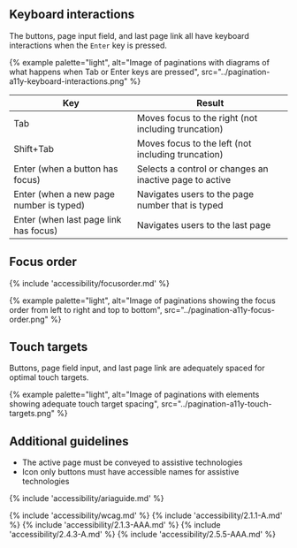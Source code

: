 
## Keyboard interactions
The buttons, page input field, and last page link all have keyboard interactions when the `Enter` key is pressed.

{% example palette="light",
           alt="Image of paginations with diagrams of what happens when Tab or Enter keys are pressed",
           src="../pagination-a11y-keyboard-interactions.png" %} 

| Key                                     | Result                                                  |
| --------------------------------------- | ------------------------------------------------------- |
| Tab                                     | Moves focus to the right (not including truncation)     |
| Shift+Tab                               | Moves focus to the left (not including truncation)      |
| Enter (when a button has focus)         | Selects a control or changes an inactive page to active |
| Enter (when a new page number is typed) | Navigates users to the page number that is typed        |
| Enter (when last page link has focus)   | Navigates users to the last page                        |



## Focus order
{% include 'accessibility/focusorder.md' %}

{% example palette="light",
           alt="Image of paginations showing the focus order from left to right and top to bottom",
           src="../pagination-a11y-focus-order.png" %}  


## Touch targets
Buttons, page field input, and last page link are adequately spaced for optimal touch targets.

{% example palette="light",
           alt="Image of paginations with elements showing adequate touch target spacing",
           src="../pagination-a11y-touch-targets.png" %}  



## Additional guidelines

* The active page must be conveyed to assistive technologies
* Icon only buttons must have accessible names for assistive technologies

{% include 'accessibility/ariaguide.md' %}

{% include 'accessibility/wcag.md' %}
{% include 'accessibility/2.1.1-A.md' %}
{% include 'accessibility/2.1.3-AAA.md' %}
{% include 'accessibility/2.4.3-A.md' %}
{% include 'accessibility/2.5.5-AAA.md' %}
